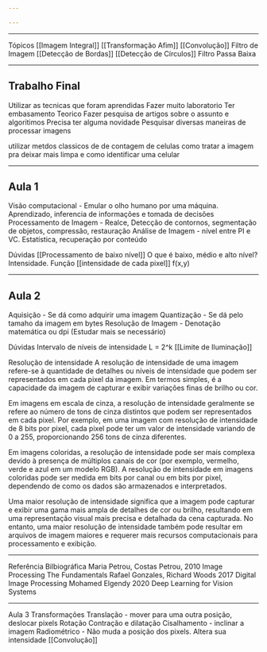 ```yaml
---

---
```

------------------
Tópicos
[[Imagem Integral]]
[[Transformação Afim]]
[[Convolução]]
Filtro de Imagem
[[Detecção de Bordas]]
[[Detecção de Círculos]]
Filtro Passa Baixa

------------------

## Trabalho Final
Utilizar as tecnicas que foram aprendidas
Fazer muito laboratorio
Ter embasamento Teorico
Fazer pesquisa de artigos sobre o assunto e algoritimos
Precisa ter alguma novidade
Pesquisar diversas maneiras de processar imagens


utilizar metdos classicos de de contagem de celulas
como tratar a imagem pra deixar mais limpa e como identificar uma celular

---------------
## Aula 1
Visão computacional - Emular o olho humano por uma máquina. Aprendizado, inferencia de informações e tomada de decisões
Processamento de Imagem - Realce, Detecção de contornos, segmentação de objetos, compressão, restauração
Análise de Imagem - nível entre PI e VC. Estatística, recuperação por conteúdo

Dúvidas
[[Processamento de baixo nível]]
O que é baixo, médio e alto nível?
Intensidade. Função [[intensidade de cada pixel]] f(x,y)

_______________________
## Aula 2

Aquisição  - Se dá como adquirir uma imagem
Quantização - Se dá pelo tamaho da imagem em bytes
Resolução de Imagem - Denotação matemática ou dpi (Estudar mais se necessário)

Dúvidas
Intervalo de níveis de intensidade L = 2^k 
[[Limite de Iluminação]]

Resolução de intensidade
A resolução de intensidade de uma imagem refere-se à quantidade de detalhes ou níveis de intensidade que podem ser representados em cada pixel da imagem. Em termos simples, é a capacidade da imagem de capturar e exibir variações finas de brilho ou cor.

Em imagens em escala de cinza, a resolução de intensidade geralmente se refere ao número de tons de cinza distintos que podem ser representados em cada pixel. Por exemplo, em uma imagem com resolução de intensidade de 8 bits por pixel, cada pixel pode ter um valor de intensidade variando de 0 a 255, proporcionando 256 tons de cinza diferentes.

Em imagens coloridas, a resolução de intensidade pode ser mais complexa devido à presença de múltiplos canais de cor (por exemplo, vermelho, verde e azul em um modelo RGB). A resolução de intensidade em imagens coloridas pode ser medida em bits por canal ou em bits por pixel, dependendo de como os dados são armazenados e interpretados.

Uma maior resolução de intensidade significa que a imagem pode capturar e exibir uma gama mais ampla de detalhes de cor ou brilho, resultando em uma representação visual mais precisa e detalhada da cena capturada. No entanto, uma maior resolução de intensidade também pode resultar em arquivos de imagem maiores e requerer mais recursos computacionais para processamento e exibição.

----------------

Referência Bilbiográfica
Maria Petrou, Costas Petrou, 2010 Image Processing The Fundamentals
Rafael Gonzales, Richard Woods 2017 Digital Image Processing 
Mohamed Elgendy 2020 Deep Learning for Vision Systems

--------

Aula 3
Transformações
	Translação - mover para uma outra posição, deslocar pixels
	Rotação
	Contração e dilatação
	Cisalhamento - inclinar a imagem
	Radiométrico - Não muda a posição dos pixels. Altera sua intensidade
	[[Convolução]]

